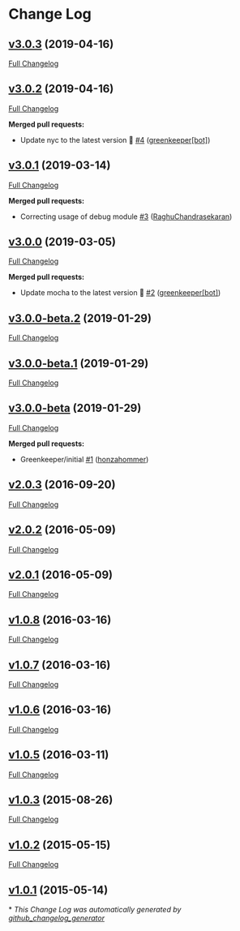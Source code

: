 # Change Log

## [v3.0.3](https://github.com/honzahommer/grok-js/tree/v3.0.3) (2019-04-16)
[Full Changelog](https://github.com/honzahommer/grok-js/compare/v3.0.2...v3.0.3)

## [v3.0.2](https://github.com/honzahommer/grok-js/tree/v3.0.2) (2019-04-16)
[Full Changelog](https://github.com/honzahommer/grok-js/compare/v3.0.1...v3.0.2)

**Merged pull requests:**

- Update nyc to the latest version 🚀 [\#4](https://github.com/honzahommer/grok-js/pull/4) ([greenkeeper[bot]](https://github.com/apps/greenkeeper))

## [v3.0.1](https://github.com/honzahommer/grok-js/tree/v3.0.1) (2019-03-14)
[Full Changelog](https://github.com/honzahommer/grok-js/compare/v3.0.0...v3.0.1)

**Merged pull requests:**

- Correcting usage of debug module [\#3](https://github.com/honzahommer/grok-js/pull/3) ([RaghuChandrasekaran](https://github.com/RaghuChandrasekaran))

## [v3.0.0](https://github.com/honzahommer/grok-js/tree/v3.0.0) (2019-03-05)
[Full Changelog](https://github.com/honzahommer/grok-js/compare/v3.0.0-beta.2...v3.0.0)

**Merged pull requests:**

- Update mocha to the latest version 🚀 [\#2](https://github.com/honzahommer/grok-js/pull/2) ([greenkeeper[bot]](https://github.com/apps/greenkeeper))

## [v3.0.0-beta.2](https://github.com/honzahommer/grok-js/tree/v3.0.0-beta.2) (2019-01-29)
[Full Changelog](https://github.com/honzahommer/grok-js/compare/v3.0.0-beta.1...v3.0.0-beta.2)

## [v3.0.0-beta.1](https://github.com/honzahommer/grok-js/tree/v3.0.0-beta.1) (2019-01-29)
[Full Changelog](https://github.com/honzahommer/grok-js/compare/v3.0.0-beta...v3.0.0-beta.1)

## [v3.0.0-beta](https://github.com/honzahommer/grok-js/tree/v3.0.0-beta) (2019-01-29)
[Full Changelog](https://github.com/honzahommer/grok-js/compare/v2.0.3...v3.0.0-beta)

**Merged pull requests:**

- Greenkeeper/initial [\#1](https://github.com/honzahommer/grok-js/pull/1) ([honzahommer](https://github.com/honzahommer))

## [v2.0.3](https://github.com/honzahommer/grok-js/tree/v2.0.3) (2016-09-20)
[Full Changelog](https://github.com/honzahommer/grok-js/compare/v2.0.2...v2.0.3)

## [v2.0.2](https://github.com/honzahommer/grok-js/tree/v2.0.2) (2016-05-09)
[Full Changelog](https://github.com/honzahommer/grok-js/compare/v2.0.1...v2.0.2)

## [v2.0.1](https://github.com/honzahommer/grok-js/tree/v2.0.1) (2016-05-09)
[Full Changelog](https://github.com/honzahommer/grok-js/compare/v1.0.8...v2.0.1)

## [v1.0.8](https://github.com/honzahommer/grok-js/tree/v1.0.8) (2016-03-16)
[Full Changelog](https://github.com/honzahommer/grok-js/compare/v1.0.7...v1.0.8)

## [v1.0.7](https://github.com/honzahommer/grok-js/tree/v1.0.7) (2016-03-16)
[Full Changelog](https://github.com/honzahommer/grok-js/compare/v1.0.6...v1.0.7)

## [v1.0.6](https://github.com/honzahommer/grok-js/tree/v1.0.6) (2016-03-16)
[Full Changelog](https://github.com/honzahommer/grok-js/compare/v1.0.5...v1.0.6)

## [v1.0.5](https://github.com/honzahommer/grok-js/tree/v1.0.5) (2016-03-11)
[Full Changelog](https://github.com/honzahommer/grok-js/compare/v1.0.3...v1.0.5)

## [v1.0.3](https://github.com/honzahommer/grok-js/tree/v1.0.3) (2015-08-26)
[Full Changelog](https://github.com/honzahommer/grok-js/compare/v1.0.2...v1.0.3)

## [v1.0.2](https://github.com/honzahommer/grok-js/tree/v1.0.2) (2015-05-15)
[Full Changelog](https://github.com/honzahommer/grok-js/compare/v1.0.1...v1.0.2)

## [v1.0.1](https://github.com/honzahommer/grok-js/tree/v1.0.1) (2015-05-14)


\* *This Change Log was automatically generated by [github_changelog_generator](https://github.com/skywinder/Github-Changelog-Generator)*